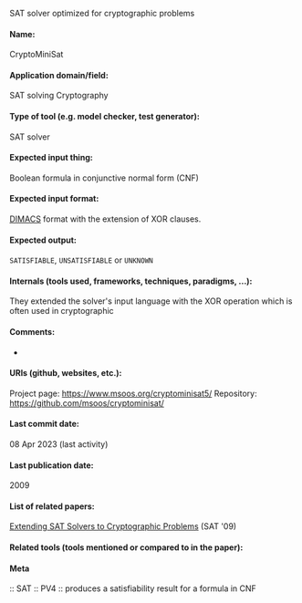 SAT solver optimized for cryptographic problems

#### Name:
CryptoMiniSat

#### Application domain/field:
SAT solving
Cryptography

#### Type of tool (e.g. model checker, test generator):
SAT solver

#### Expected input thing:
Boolean formula in conjunctive normal form (CNF)

#### Expected input format:
[DIMACS](../../../Formats/DIMACS.md) format with the extension of XOR clauses.

#### Expected output:
`SATISFIABLE`, `UNSATISFIABLE` or `UNKNOWN`

#### Internals (tools used, frameworks, techniques, paradigms, ...):
They extended the solver's input language with the XOR operation which is often used in cryptographic 

#### Comments:
-

#### URIs (github, websites, etc.):
Project page: https://www.msoos.org/cryptominisat5/
Repository: https://github.com/msoos/cryptominisat/

#### Last commit date:
08 Apr 2023 (last activity)

#### Last publication date:
2009

#### List of related papers:
[Extending SAT Solvers to Cryptographic Problems](https://doi.org/10.1007/978-3-642-02777-2_24) (SAT '09)

#### Related tools (tools mentioned or compared to in the paper):

#### Meta
:: SAT
:: PV4 :: produces a satisfiability result for a formula in CNF
